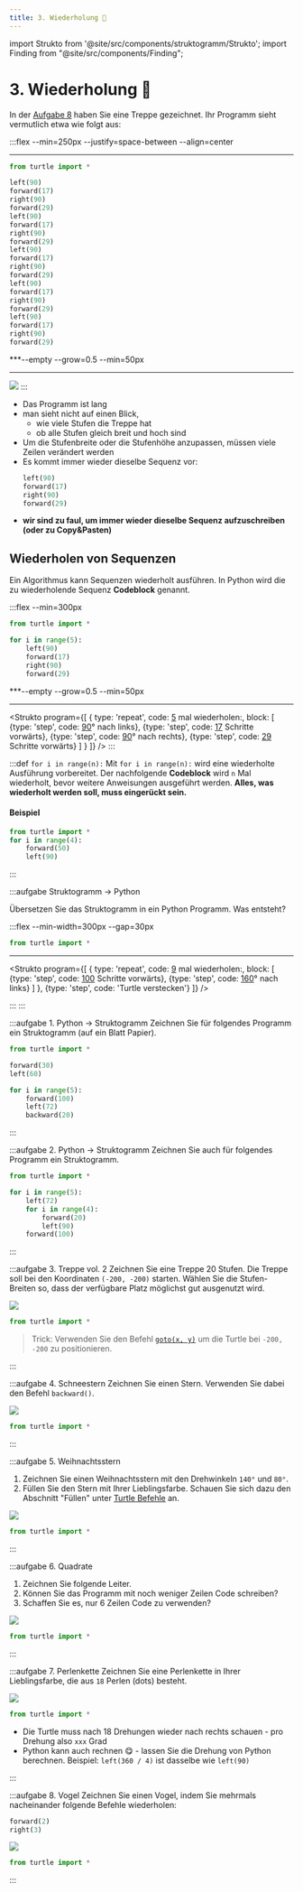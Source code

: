 ```yaml
---
title: 3. Wiederholung 🔁
---
```


import Strukto from '@site/src/components/struktogramm/Strukto';
import Finding from "@site/src/components/Finding";

# 3. Wiederholung 🔁

In der [Aufgabe 8](001-intro.md#aufgaben) haben Sie eine Treppe gezeichnet. Ihr Programm sieht vermutlich etwa wie folgt aus:

:::flex --min=250px --justify=space-between --align=center
***
```py live_py slim
from turtle import *

left(90)
forward(17)
right(90)
forward(29)
left(90)
forward(17)
right(90)
forward(29)
left(90)
forward(17)
right(90)
forward(29)
left(90)
forward(17)
right(90)
forward(29)
left(90)
forward(17)
right(90)
forward(29)
```
***--empty --grow=0.5 --min=50px
***
![](images/stairs.svg)
:::

<Finding title="Was stellen Sie beim Treppen-Programm fest?">

- Das Programm ist lang
- man sieht nicht auf einen Blick,
  - wie viele Stufen die Treppe hat
  - ob alle Stufen gleich breit und hoch sind
- Um die Stufenbreite oder die Stufenhöhe anzupassen, müssen viele Zeilen verändert werden
- Es kommt immer wieder dieselbe Sequenz vor:
    ```py
    left(90)
    forward(17)
    right(90)
    forward(29)
    ```
- **wir sind zu faul, um immer wieder dieselbe Sequenz aufzuschreiben (oder zu Copy&Pasten)**

</Finding>

## Wiederholen von Sequenzen

Ein Algorithmus kann Sequenzen wiederholt ausführen. In Python wird die zu wiederholende Sequenz **Codeblock** genannt.

:::flex --min=300px
```py live_py slim
from turtle import *

for i in range(5):
    left(90)
    forward(17)
    right(90)
    forward(29)
```
***--empty --grow=0.5 --min=50px
***
<Strukto program={[
    {
        type: 'repeat', 
        code: <span><u>5</u> mal wiederholen:</span>,
        block: [
            {type: 'step', code: <span><u>90</u>° nach links</span>},
            {type: 'step', code: <span><u>17</u> Schritte vorwärts</span>},
            {type: 'step', code: <span><u>90</u>° nach rechts</span>},
            {type: 'step', code: <span><u>29</u> Schritte vorwärts</span>}
        ]
    }
]} />
:::

:::def `for i in range(n):`
Mit `for i in range(n):` wird eine wiederholte Ausführung vorbereitet. Der nachfolgende **Codeblock** wird `n` Mal wiederholt, bevor weitere Anweisungen ausgeführt werden.
**Alles, was wiederholt werden soll, muss eingerückt sein.**

#### Beispiel
```py live_py slim
from turtle import *
for i in range(4):
    forward(50)
    left(90) 
```
:::

:::aufgabe Struktogramm → Python

Übersetzen Sie das Struktogramm in ein Python Programm. Was entsteht?

:::flex --min-width=300px --gap=30px
```py live_py title=wiederholung.py id=3d368326-dde6-414f-b494-ace1bfc2a687
from turtle import *


```
***
<Strukto program={[
    {
        type: 'repeat', 
        code: <span><u>9</u> mal wiederholen:</span>,
        block: [
            {type: 'step', code: <span><u>100</u> Schritte vorwärts</span>},
            {type: 'step', code: <span><u>160</u>° nach links</span>}
        ]
    },
    {type: 'step', code: 'Turtle verstecken'}
]} />

:::
:::

:::aufgabe 1. Python → Struktogramm
Zeichnen Sie für folgendes Programm ein Struktogramm (auf ein Blatt Papier).

```py live_py slim
from turtle import *

forward(30)
left(60)

for i in range(5):
    forward(100)
    left(72)
    backward(20) 
```
:::

:::aufgabe 2. Python → Struktogramm
Zeichnen Sie auch für folgendes Programm ein Struktogramm.

```py live_py slim
from turtle import *

for i in range(5):
    left(72)
    for i in range(4):
        forward(20)
        left(90)
    forward(100) 
```
:::


:::aufgabe 3. Treppe vol. 2
Zeichnen Sie eine Treppe 20 Stufen. Die Treppe soll bei den Koordinaten `(-200, -200)` starten. Wählen Sie die Stufen-Breiten so, dass der verfügbare Platz möglichst gut ausgenutzt wird.

![](images/treppe2_py.svg)

```py live_py title=treppe2.py id=00154400-fda8-4401-8f39-60c9922e3ffd
from turtle import *

```

> Trick: Verwenden Sie den Befehl [`goto(x, y)`](100-turtle-commands.md#gotox-y) um die Turtle bei `-200, -200` zu positionieren.

:::

:::aufgabe 4. Schneestern
Zeichnen Sie einen Stern. Verwenden Sie dabei den Befehl `backward()`.

![](images/schneestern_py.svg)

```py live_py title=schneestern.py id=24ce0c01-fb10-4085-b727-8c6734c4688a
from turtle import *

```
:::


:::aufgabe 5. Weihnachtsstern
1. Zeichnen Sie einen Weihnachtsstern mit den Drehwinkeln `140°` und `80°`.
2. Füllen Sie den Stern mit Ihrer Lieblingsfarbe. Schauen Sie sich dazu den Abschnitt "Füllen" unter [Turtle Befehle](./100-turtle-commands.md#füllen) an.

![](images/weihnachtsstern_py.svg)

```py live_py title=weihnachtsstern.py id=1dbb6910-c078-4dc5-b0b9-bee2ffc9be87
from turtle import *

```
:::

:::aufgabe 6. Quadrate
1. Zeichnen Sie folgende Leiter.
2. Können Sie das Programm mit noch weniger Zeilen Code schreiben?
3. Schaffen Sie es, nur 6 Zeilen Code zu verwenden?

![](images/leiter_py.svg)

```py live_py title=leiter.py id=f0060a01-1ef0-4a7a-9ec9-a7567753e7ff
from turtle import *

```
:::

:::aufgabe 7. Perlenkette
Zeichnen Sie eine Perlenkette in Ihrer Lieblingsfarbe, die aus `18` Perlen (dots) besteht.

![](images/perlen18.svg)

```py live_py title=perlenkette.py id=65b9f38d-cb5e-4932-a04a-bab80d3f57d5
from turtle import *

```
<Finding title="Hinweise">

- Die Turtle muss nach 18 Drehungen wieder nach rechts schauen - pro Drehung also `xxx` Grad
- Python kann auch rechnen 😋 - lassen Sie die Drehung von Python berechnen. Beispiel: `left(360 / 4)` ist dasselbe wie `left(90)`

</Finding>
:::

:::aufgabe 8. Vogel
Zeichnen Sie einen Vogel, indem Sie mehrmals nacheinander folgende Befehle wiederholen:

```py
forward(2)
right(3)
```

![](images/vogel_py.svg)

```py live_py title=vogel.py id=579adf8b-2e8e-4c4d-bfdf-ae3ae319663a
from turtle import *

```

:::

